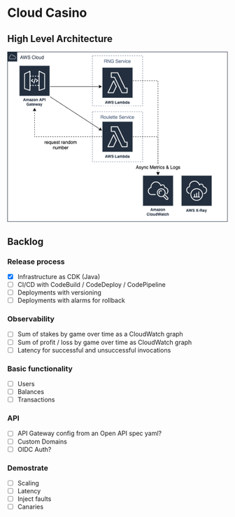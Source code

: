# Cloud Casino

## High Level Architecture

![Cloud Casin High Level Architecture](docs/high-level-architecture.png)

## Backlog

### Release process

- [x] Infrastructure as CDK (Java)
- [ ] CI/CD with CodeBuild / CodeDeploy / CodePipeline
- [ ] Deployments with versioning
- [ ] Deployments with alarms for rollback

### Observability

- [ ] Sum of stakes by game over time as a CloudWatch graph
- [ ] Sum of profit / loss by game over time as CloudWatch graph
- [ ] Latency for successful and unsuccessful invocations

### Basic functionality

- [ ] Users
- [ ] Balances
- [ ] Transactions

### API

- [ ] API Gateway config from an Open API spec yaml?
- [ ] Custom Domains
- [ ] OIDC Auth?

### Demostrate

- [ ] Scaling
- [ ] Latency
- [ ] Inject faults
- [ ] Canaries
